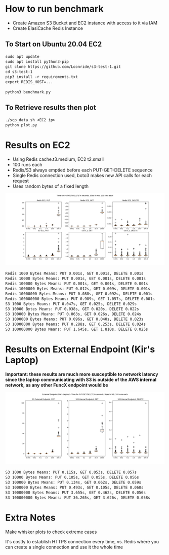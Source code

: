 # How to run benchmark

- Create Amazon S3 Bucket and EC2 instance with access to it via IAM
- Create ElasiCache Redis Instance

## To Start on Ubuntu 20.04 EC2

```
sudo apt update
sudo apt install python3-pip
git clone https://github.com/Loonride/s3-test-1.git
cd s3-test-1
pip3 install -r requirements.txt
export REDIS_HOST=...

python3 benchmark.py
```

## To Retrieve results then plot

```
./scp_data.sh <EC2 ip>
python plot.py
```

# Results on EC2

- Using Redis cache.t3.medium, EC2 t2.small
- 100 runs each
- Redis/S3 always emptied before each PUT-GET-DELETE sequence
- Single Redis connection used, boto3 makes new API calls for each request
- Uses random bytes of a fixed length

![alt text](https://raw.githubusercontent.com/Loonride/s3-test-1/main/figures/figure1.png)

```
Redis 1000 Bytes Means: PUT 0.001s, GET 0.001s, DELETE 0.001s
Redis 10000 Bytes Means: PUT 0.001s, GET 0.001s, DELETE 0.001s
Redis 100000 Bytes Means: PUT 0.001s, GET 0.001s, DELETE 0.001s
Redis 1000000 Bytes Means: PUT 0.012s, GET 0.009s, DELETE 0.001s
Redis 10000000 Bytes Means: PUT 0.088s, GET 0.092s, DELETE 0.001s
Redis 100000000 Bytes Means: PUT 0.989s, GET 1.057s, DELETE 0.001s
S3 1000 Bytes Means: PUT 0.047s, GET 0.025s, DELETE 0.029s
S3 10000 Bytes Means: PUT 0.038s, GET 0.020s, DELETE 0.022s
S3 100000 Bytes Means: PUT 0.063s, GET 0.026s, DELETE 0.024s
S3 1000000 Bytes Means: PUT 0.096s, GET 0.040s, DELETE 0.023s
S3 10000000 Bytes Means: PUT 0.288s, GET 0.253s, DELETE 0.024s
S3 100000000 Bytes Means: PUT 1.645s, GET 1.810s, DELETE 0.025s
```

# Results on External Endpoint (Kir's Laptop)

**Important: these results are much more susceptible to network latency since the laptop communicating with S3 is outside of the AWS internal network, as any other FuncX endpoint would be**

![alt text](https://raw.githubusercontent.com/Loonride/s3-test-1/main/figures/figure2.png)

```
S3 1000 Bytes Means: PUT 0.115s, GET 0.053s, DELETE 0.057s
S3 10000 Bytes Means: PUT 0.105s, GET 0.055s, DELETE 0.056s
S3 100000 Bytes Means: PUT 0.134s, GET 0.062s, DELETE 0.059s
S3 1000000 Bytes Means: PUT 0.493s, GET 0.105s, DELETE 0.060s
S3 10000000 Bytes Means: PUT 3.655s, GET 0.462s, DELETE 0.056s
S3 100000000 Bytes Means: PUT 36.265s, GET 3.626s, DELETE 0.058s
```

# Extra Notes

Make whisker plots to check extreme cases

It's costly to establish HTTPS connection every time, vs. Redis where you can create a single connection and use it the whole time

